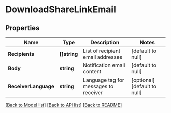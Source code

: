 # DownloadShareLinkEmail

## Properties
Name | Type | Description | Notes
------------ | ------------- | ------------- | -------------
**Recipients** | **[]string** | List of recipient email addresses | [default to null]
**Body** | **string** | Notification email content | [default to null]
**ReceiverLanguage** | **string** | Language tag for messages to receiver | [optional] [default to null]

[[Back to Model list]](../README.md#documentation-for-models) [[Back to API list]](../README.md#documentation-for-api-endpoints) [[Back to README]](../README.md)

